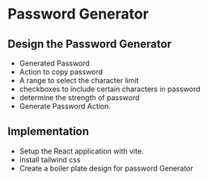 # Password Generator

## Design the Password Generator

- Generated Password
- Action to copy password
- A range to select the character limit
- checkboxes to include certain characters in password
- determine the strength of password
- Generate Password Action.

## Implementation

- Setup the React application with vite.
- install tailwind css
- Create a boiler plate design for password Generator
